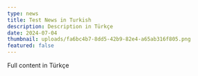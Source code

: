 ```yaml
---
type: news
title: Test News in Turkish
description: Description in Türkçe
date: 2024-07-04
thumbnail: uploads/fa6bc4b7-8dd5-42b9-82e4-a65ab316f805.png
featured: false
---
```

Full content in Türkçe